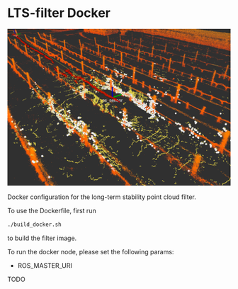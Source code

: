 # LTS-filter Docker

![Alt Text](img/lts_filter.png)

Docker configuration for the long-term stability point cloud filter.

To use the Dockerfile, first run

```bash
./build_docker.sh
```

to build the filter image.

To run the docker node, please set the following params: 
* ROS_MASTER_URI

TODO